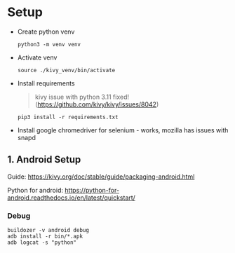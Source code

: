 # Setup

* Create python venv
    ```
    python3 -m venv venv
    ```

* Activate venv
    ```
    source ./kivy_venv/bin/activate
    ```

* Install requirements
    > kivy issue with python 3.11 fixed! (https://github.com/kivy/kivy/issues/8042)

    ```
    pip3 install -r requirements.txt
    ```

* Install google chromedriver for selenium - works,  mozilla has issues with snapd
## 1. Android Setup

Guide:
https://kivy.org/doc/stable/guide/packaging-android.html

Python for android: 
https://python-for-android.readthedocs.io/en/latest/quickstart/


### Debug

```
buildozer -v android debug
adb install -r bin/*.apk
adb logcat -s "python"
```